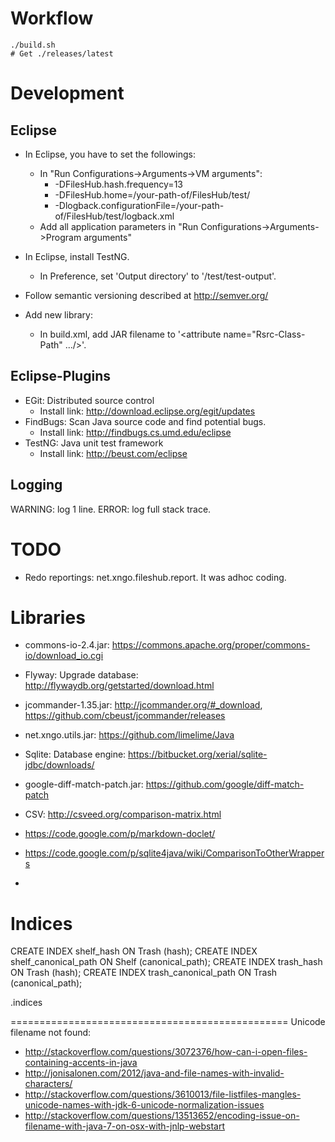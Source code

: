 # Workflow
	./build.sh
	# Get ./releases/latest


Development
============

  Eclipse
  --------
  * In Eclipse, you have to set the followings:
  	* In "Run Configurations->Arguments->VM arguments": 
  	   * -DFilesHub.hash.frequency=13
  	   * -DFilesHub.home=/your-path-of/FilesHub/test/
  	   * -Dlogback.configurationFile=/your-path-of/FilesHub/test/logback.xml
  	- Add all application parameters in "Run Configurations->Arguments->Program arguments"
  * In Eclipse, install TestNG.
      * In Preference, set 'Output directory' to '/test/test-output'.

  * Follow semantic versioning described at http://semver.org/
  * Add new library:
      * In build.xml, add JAR filename to '<attribute name="Rsrc-Class-Path" .../>'.

  Eclipse-Plugins
  ---------------
  * EGit: Distributed source control
      * Install link: http://download.eclipse.org/egit/updates  
  * FindBugs: Scan Java source code and find potential bugs.
      * Install link: http://findbugs.cs.umd.edu/eclipse
  * TestNG: Java unit test framework
      * Install link: http://beust.com/eclipse

  Logging
  ---------------
  WARNING: log 1 line.
  ERROR: log full stack trace.
  
TODO
============
  * Redo reportings: net.xngo.fileshub.report. It was adhoc coding.
      
Libraries
==========
  * commons-io-2.4.jar: https://commons.apache.org/proper/commons-io/download_io.cgi
  * Flyway: Upgrade database: http://flywaydb.org/getstarted/download.html
  * jcommander-1.35.jar: http://jcommander.org/#_download, https://github.com/cbeust/jcommander/releases
  * net.xngo.utils.jar: https://github.com/limelime/Java
  * Sqlite: Database engine: https://bitbucket.org/xerial/sqlite-jdbc/downloads/
  * google-diff-match-patch.jar: https://github.com/google/diff-match-patch 
  
  * CSV: http://csveed.org/comparison-matrix.html
  * https://code.google.com/p/markdown-doclet/ 
  * https://code.google.com/p/sqlite4java/wiki/ComparisonToOtherWrappers
  * 

Indices
========
CREATE INDEX shelf_hash ON Trash (hash);
CREATE INDEX shelf_canonical_path ON Shelf (canonical_path);
CREATE INDEX trash_hash ON Trash (hash);
CREATE INDEX trash_canonical_path ON Trash (canonical_path);

.indices

================================================
Unicode filename not found: 
  * http://stackoverflow.com/questions/3072376/how-can-i-open-files-containing-accents-in-java
  * http://jonisalonen.com/2012/java-and-file-names-with-invalid-characters/
  * http://stackoverflow.com/questions/3610013/file-listfiles-mangles-unicode-names-with-jdk-6-unicode-normalization-issues
  * http://stackoverflow.com/questions/13513652/encoding-issue-on-filename-with-java-7-on-osx-with-jnlp-webstart
  

